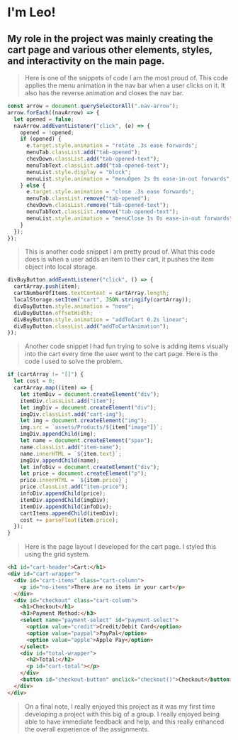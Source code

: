 # I'm Leo!

## My role in the project was mainly creating the cart page and various other elements, styles, and interactivity on the main page.

> Here is one of the snippets of code I am the most proud of. This code applies the menu animation in the nav bar when a user clicks on it. It also has the reverse animation and closes the nav bar.

```js
const arrow = document.querySelectorAll(".nav-arrow");
arrow.forEach((navArrow) => {
  let opened = false;
  navArrow.addEventListener("click", (e) => {
    opened = !opened;
    if (opened) {
      e.target.style.animation = "rotate .3s ease forwards";
      menuTab.classList.add("tab-opened");
      chevDown.classList.add("tab-opened-text");
      menuTabText.classList.add("tab-opened-text");
      menuList.style.display = "block";
      menuList.style.animation = "menuOpen 2s 0s ease-in-out forwards";
    } else {
      e.target.style.animation = "close .3s ease forwards";
      menuTab.classList.remove("tab-opened");
      chevDown.classList.remove("tab-opened-text");
      menuTabText.classList.remove("tab-opened-text");
      menuList.style.animation = "menuClose 1s 0s ease-in-out forwards";
    }
  });
});
```

> This is another code snippet I am pretty proud of. What this code does is when a user adds an item to their cart, it pushes the item object into local storage.

```js
divBuyButton.addEventListener("click", () => {
  cartArray.push(item);
  cartNumberOfItems.textContent = cartArray.length;
  localStorage.setItem("cart", JSON.stringify(cartArray));
  divBuyButton.style.animation = "none";
  divBuyButton.offsetWidth;
  divBuyButton.style.animation = "addToCart 0.2s linear";
  divBuyButton.classList.add("addToCartAnimation");
});
```

> Another code snippet I had fun trying to solve is adding items visually into the cart every time the user went to the cart page. Here is the code I used to solve the problem.

```js
if (cartArray != "[]") {
  let cost = 0;
  cartArray.map((item) => {
    let itemDiv = document.createElement("div");
    itemDiv.classList.add("item");
    let imgDiv = document.createElement("div");
    imgDiv.classList.add("cart-img");
    let img = document.createElement("img");
    img.src = `assets/Products/${item["image"]}`;
    imgDiv.appendChild(img);
    let name = document.createElement("span");
    name.classList.add("item-name");
    name.innerHTML = `${item.text}`;
    imgDiv.appendChild(name);
    let infoDiv = document.createElement("div");
    let price = document.createElement("p");
    price.innerHTML = `${item.price}`;
    price.classList.add("item-price");
    infoDiv.appendChild(price);
    itemDiv.appendChild(imgDiv);
    itemDiv.appendChild(infoDiv);
    cartItems.appendChild(itemDiv);
    cost += parseFloat(item.price);
  });
}
```

> Here is the page layout I developed for the cart page. I styled this using the grid system.

```html
<h1 id="cart-header">Cart:</h1>
<div id="cart-wrapper">
  <div id="cart-items" class="cart-column">
    <p id="no-items">There are no items in your cart</p>
  </div>
  <div id="checkout" class="cart-column">
    <h1>Checkout</h1>
    <h3>Payment Method:</h3>
    <select name="payment-select" id="payment-select">
      <option value="credit">Credit/Debit Card</option>
      <option value="paypal">PayPal</option>
      <option value="apple">Apple Pay</option>
    </select>
    <div id="total-wrapper">
      <h2>Total:</h2>
      <p id="cart-total"></p>
    </div>
    <button id="checkout-button" onclick="checkout()">Checkout</button>
  </div>
</div>
```

> On a final note, I really enjoyed this project as it was my first time developing a project with this big of a group. I really enjoyed being able to have immediate feedback and help, and this really enhanced the overall experience of the assignments.
